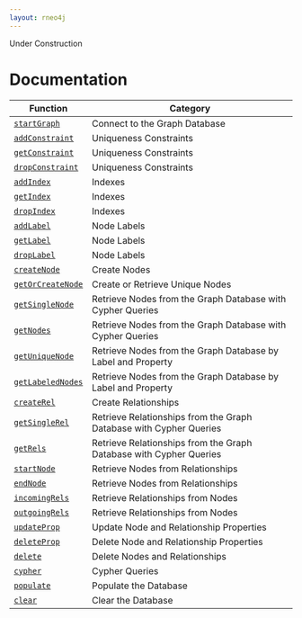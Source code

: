 ```yaml
---
layout: rneo4j
---
```


Under Construction

# Documentation

| Function                                     | Category                                                           |
| -------------------------------------------- | ------------------------------------------------------------------ |
| [`startGraph`](start-graph.html)             | Connect to the Graph Database                                      |
| [`addConstraint`](add-constraint.html)       | Uniqueness Constraints                                             |
| [`getConstraint`](get-constraint.html)       | Uniqueness Constraints                                             |
| [`dropConstraint`](drop-constraint.html)     | Uniqueness Constraints                                             |
| [`addIndex`](add-index.html)                 | Indexes                                                            |
| [`getIndex`](get-index.html)                 | Indexes                                                            |
| [`dropIndex`](drop-index.html)               | Indexes                                                            |
| [`addLabel`](add-label.html)                 | Node Labels                                                        |
| [`getLabel`](get-label.html)                 | Node Labels                                                        |
| [`dropLabel`](drop-label.html)               | Node Labels                                                        |
| [`createNode`](create-node.html)             | Create Nodes                                                       |
| [`getOrCreateNode`](get-or-create-node.html) | Create or Retrieve Unique Nodes                                    |
| [`getSingleNode`](get-single-node.html)      | Retrieve Nodes from the Graph Database with Cypher Queries         |
| [`getNodes`](get-nodes.html)                 | Retrieve Nodes from the Graph Database with Cypher Queries         |
| [`getUniqueNode`](get-unique-node.html)      | Retrieve Nodes from the Graph Database by Label and Property       |
| [`getLabeledNodes`](get-labeled-nodes.html)  | Retrieve Nodes from the Graph Database by Label and Property       |
| [`createRel`](create-rel.html)               | Create Relationships                                               |
| [`getSingleRel`](get-rel-by-cypher.html)     | Retrieve Relationships from the Graph Database with Cypher Queries |
| [`getRels`](get-rel-by-cypher.html)          | Retrieve Relationships from the Graph Database with Cypher Queries |
| [`startNode`](start-node.html)               | Retrieve Nodes from Relationships                                  |
| [`endNode`](end-node.html)                   | Retrieve Nodes from Relationships                                  |
| [`incomingRels`](incoming-rels.html)         | Retrieve Relationships from Nodes                                  |
| [`outgoingRels`](outgoing-rels.html)         | Retrieve Relationships from Nodes                                  |
| [`updateProp`](update-prop.html)             | Update Node and Relationship Properties                            |
| [`deleteProp`](delete-prop.html)             | Delete Node and Relationship Properties                            |
| [`delete`](delete.html)                      | Delete Nodes and Relationships                                     |
| [`cypher`](cypher.html)                      | Cypher Queries                                                     |
| [`populate`](populate.html)                  | Populate the Database                                              |
| [`clear`](clear.html)                        | Clear the Database                                                 |